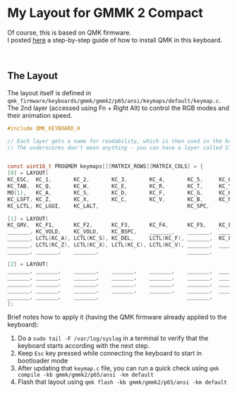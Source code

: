 # My Layout for GMMK 2 Compact

Of course, this is based on QMK firmware.<br/>
I posted [here](https://gloriousforum.com/t/qmk-install-keymap-guide-for-gmmk-2-compact-on-ubuntu-distros/14529) a step-by-step guide of how to install QMK in this keyboard.

<br/>

## The Layout

The layout itself is defined in `qmk_firmware/keyboards/gmmk/gmmk2/p65/ansi/keymaps/default/keymap.c`.
The 2nd layer (accessed using Fn + Right Alt) to control the RGB modes and their animation speed.

```c
#include QMK_KEYBOARD_H

// Each layer gets a name for readability, which is then used in the keymap matrix below.
// The underscores don't mean anything - you can have a layer called STUFF or any other name.


const uint16_t PROGMEM keymaps[][MATRIX_ROWS][MATRIX_COLS] = {
[0] = LAYOUT(
KC_ESC,  KC_1,       KC_2,       KC_3,       KC_4,       KC_5,     KC_6,      KC_7,     KC_8,     KC_9,     KC_0,     KC_MINS,    KC_EQL,    KC_BSPC,  KC_WREF,
KC_TAB,  KC_Q,       KC_W,       KC_E,       KC_R,       KC_T,     KC_Y,      KC_U,     KC_I,     KC_O,     KC_P,     KC_LBRC,    KC_RBRC,   KC_BSLS,  KC_PGUP,
MO(1),   KC_A,       KC_S,       KC_D,       KC_F,       KC_G,     KC_H,      KC_J,     KC_K,     KC_L,     KC_SCLN,  KC_QUOT,    KC_ENT,              KC_PGDN,
KC_LSFT, KC_Z,       KC_X,       KC_C,       KC_V,       KC_B,     KC_N,      KC_M,     KC_COMM,  KC_DOT,   KC_SLSH,  KC_RSFT,               KC_UP,    KC_DEL,
KC_LCTL, KC_LGUI,    KC_LALT,                            KC_SPC,                                  KC_RALT,  MO(1),                KC_LEFT,   KC_DOWN,  KC_RGHT),

[1] = LAYOUT(
KC_GRV,  KC_F1,      KC_F2,      KC_F3,      KC_F4,      KC_F5,    KC_F6,     KC_F7,    KC_F8,    KC_F9,    KC_F10,   KC_F11,     KC_F12,    _______,  RGB_TOG,
_______, KC_VOLD,    KC_VOLU,    KC_BSPC,    _______,    _______,  _______,   _______,  KC_GRV,   _______,  KC_CAPS,  RGB_HUD,    RGB_HUI,   _______,  RGB_VAI,
_______, LCTL(KC_A), LCTL(KC_S), KC_DEL,     LCTL(KC_F), _______,  KC_LEFT,   KC_DOWN,  KC_UP,    KC_RGHT,  KC_END,   _______,    _______,             RGB_VAD,
_______, LCTL(KC_Z), LCTL(KC_X), LCTL(KC_C), LCTL(KC_V), _______,  _______,   KC_HOME,  KC_VOLD,  KC_VOLU,  KC_MUTE,  LCTL(KC_W),            KC_PGUP,  KC_INS,
_______, _______,    _______,                            _______,                                 MO(2),    _______,              KC_HOME,   KC_PGDN,  KC_END),

[2] = LAYOUT(
_______, _______,    _______,    _______,    _______,    _______,  _______,   _______,  _______,  _______,  _______,  _______,    _______,   _______,  _______,
_______, _______,    _______,    _______,    _______,    _______,  _______,   _______,  _______,  _______,  _______,  _______,    _______,   _______,  _______,
_______, _______,    _______,    _______,    _______,    _______,  _______,   _______,  _______,  _______,  _______,  _______,    _______,             _______,
_______, _______,    _______,    _______,    _______,    _______,  _______,   _______,  _______,  _______,  _______,  _______,               RGB_SPI,  _______,
_______, _______,    _______,                            _______,                                 _______,  _______,              RGB_RMOD,  RGB_SPD,  RGB_MOD)
};
```

Brief notes how to apply it (having the QMK firmware already applied to the keyboard):
1. Do a `sudo tail -F /var/log/syslog` in a terminal to verify that the keyboard starts according with the next step.
2. Keep `Esc` key pressed while connecting the keyboard to start in bootloader mode
3. After updating that `keymap.c` file, you can run a quick check using `qmk compile -kb gmmk/gmmk2/p65/ansi -km default`
4. Flash that layout using `qmk flash -kb gmmk/gmmk2/p65/ansi -km default`

<br/>
